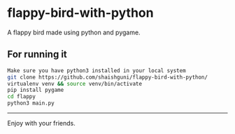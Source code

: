 # flappy-bird-with-python
A flappy bird made using python and pygame. 
## For running it 
```bash
Make sure you have python3 installed in your local system
git clone https://github.com/shaishguni/flappy-bird-with-python/
virtualenv venv && source venv/bin/activate
pip install pygame
cd flappy
python3 main.py

```

<hr/>





Enjoy with your friends.

